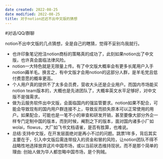 ```yaml
---
date created: 2022-08-25
date modified: 2022-08-25
title: 对于notion迟迟不出中文版的猜想
---
```


#对话/QQ/群聊

notion不出中文版的几点猜想，全是自己的瞎猜，觉得不妥别鸟我就行。

- 也许印象笔记抢注notion商标的策略真的成功了，此刻如果notion出了中文版，也许真会面临法律风险。
- notion一大特色就是无限量上传。有了中文版大概率会有更多长尾用户入手notion薅羊毛。换言之，有中文版才会用notion的这部分人群，是羊毛党且低付费意愿的概率更高。
- 个人用户真的提供不了太多会员费，营收大头还是企业用户。而国内市场能买notion team版本的，大概也是先进团队了，大概率英文水平足够好，对中文版不是强需求。
- 做为云服务软件出中文版，会面临国内的强监管要求。notion如果不配合，可能会导致现有的国内用户群连接不上，导致反而损失原本可以正常使用的用户。如果配合，可能也是一笔不小的审查和研发开销，甚至要像大部分外企一样专门定制中国的版本，而到时候，阉割之下的版本，面对国内诸多小厂如wolai，flowus，大厂如飞书文档语雀，是否有胜算，也难说。
- 总结:支持中文版，在开发层面绝对是再小不过的问题。跳票1年多，背后其实主要在于，引入中文版后需连带投入的资金和冒的风险，让notion团队不得不战略性地选择放弃这片中国市场，或以当前状态维持现状。而不是那个简单的理由: 创始人做为华人都忽略中国市场，是个狗贼。
